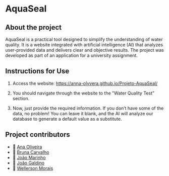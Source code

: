 # AquaSeal

## About the project
AquaSeal is a practical tool designed to simplify the understanding of water quality. It is a website integrated with artificial intelligence (AI) that analyzes user-provided data and delivers clear and objective results. The project was developed as part of an application for a university assignment.

## Instructions for Use
1. Access the website: https://anna-olyvera.github.io/Projeto-AquaSeal/

2. You should navigate through the website to the "Water Quality Test" section.

3. Now, just provide the required information. If you don’t have some of the data, no problem! You can leave it blank, and the AI will analyze our database to generate a default value as a substitute.

## Project contributors

- 👤 [Ana Oliveira](https://github.com/Anna-Olyvera)
- 👤 [Bruna Carvalho](https://github.com/brucarv)
- 👤 [João Marinho](https://github.com/joao-felipe-alves-marinho)
- 👤 [João Galdino](https://github.com/joaogldn) 
- 👤 [Wellerson Morais](https://github.com/WellersonMorais)
